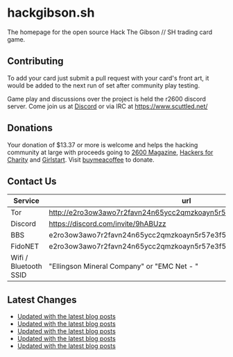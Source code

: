 # hackgibson.sh
The homepage for the open source Hack The Gibson // SH trading card game.


## Contributing

To add your card just submit a pull request with your card's front art, it would be added to the next run of set after community play testing.

Game play and discussions over the project is held the r2600 discord server. Come join us at [Discord](https://discord.com/invite/9hABUzz) or via IRC at https://www.scuttled.net/


## Donations

Your donation of $13.37 or more is welcome and helps the hacking community at large with proceeds going to [2600 Magazine](https://2600.com/), [Hackers for Charity](https://hackersforcharity.org) and [Girlstart](https://girlstart.org).  Visit [buymeacoffee](https://www.buymeacoffee.com/hackgibson.sh) to donate.


## Contact Us

Service | url
-|-
Tor | http://e2ro3ow3awo7r2favn24n65ycc2qmzkoayn5r57e3f56nvjwdcgg32ad.onion
Discord | https://discord.com/invite/9hABUzz
BBS | e2ro3ow3awo7r2favn24n65ycc2qmzkoayn5r57e3f56nvjwdcgg32ad.onion:23
FidoNET | e2ro3ow3awo7r2favn24n65ycc2qmzkoayn5r57e3f56nvjwdcgg32ad.onion:24554
Wifi / Bluetooth SSID | "Ellingson Mineral Company" or "EMC Net - <fidonet address>"

## Latest Changes
<!-- BLOG-POST-LIST:START -->
- [Updated with the latest blog posts](https://github.com/DFW2600/hackgibson.sh/commit/234b125e18a799707f69aed89e3f05897a315662)
- [Updated with the latest blog posts](https://github.com/DFW2600/hackgibson.sh/commit/edc9a62fdf92b9a9d07c4ba8993bde2b67196095)
- [Updated with the latest blog posts](https://github.com/DFW2600/hackgibson.sh/commit/783b65a995a4f5953fdde3faa60a4c5a28ca060e)
- [Updated with the latest blog posts](https://github.com/DFW2600/hackgibson.sh/commit/88b84872935b6f8ef7e35f4224d0d82909016d4e)
- [Updated with the latest blog posts](https://github.com/DFW2600/hackgibson.sh/commit/787cd0d898ea5d4dc8f72398a26ac3fb931b1b45)
<!-- BLOG-POST-LIST:END -->
